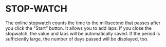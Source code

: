 # STOP-WATCH
The online stopwatch counts the time to the millisecond that passes after you click the "Start" button. It allows you to add laps. If you close the stopwatch, the value and laps will be automatically saved. If the period is sufficiently large, the number of days passed will be displayed, too.
